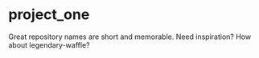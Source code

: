# project_one
Great repository names are short and memorable. Need inspiration? How about legendary-waffle?
